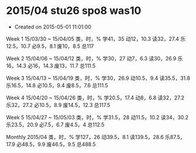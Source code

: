 # 2015/04 stu26 spo8 was10

- Created on 2015-05-01 11:01:00

Week 1
15/03/30 ~ 15/04/05
类，时，%
学41，35
动12，10.3
读32，27.4
乐12.5，10.7
必9.5，8.1
废10，8.5
总117

Week 2
15/04/06 ~ 15/04/12
类，时，%
学30，27
动7，6.3
读30，26.9
乐16，14.3
必16，14.3
废13，11.7
总111.5

Week 3
15/04/13 ~ 15/04/19
类，时，%
学30，26.9
动10.5，9.4
读35.5，31.8
乐16.5，14.8
必10.5，9.4
废8.5，7.6
总111.5

Week 4
15/04/20 ~ 15/04/26
类，时，%
学20.5，17.4
动8，6.8
读32，27.2
乐32，27.2
必10.5，8.9
废14.5，12.3
总117.5

Week 5
15/04/27 ~ 15/05/03
类，时，%
学31.5，28
动11.5，10.2
读34，30.2
乐23.5，20.9
必7.5，6.7
废4.5，4
总112.5

Monthly
2015/04
类，时，%
学127，26
动39.5，8.1
读139.5，28.6
乐87.5，17.9
必48.5，9.9
废46.5，9.5
总488.5
